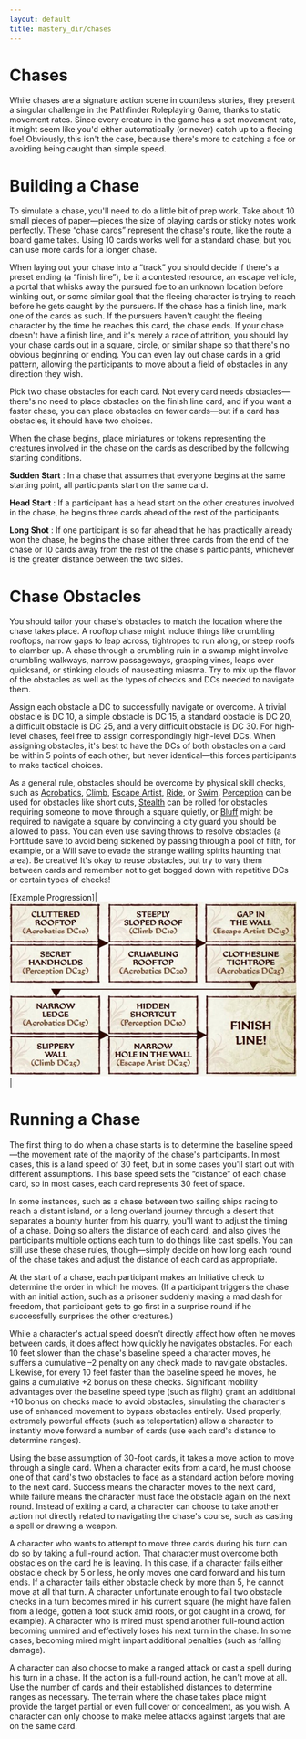 ```yaml
---
layout: default
title: mastery_dir/chases
---
```

# Chases

While chases are a signature action scene in countless stories, they present a singular challenge in the Pathfinder Roleplaying Game, thanks to static movement rates. Since every creature in the game has a set movement rate, it might seem like you'd either automatically (or never) catch up to a fleeing foe! Obviously, this isn't the case, because there's more to catching a foe or avoiding being caught than simple speed.

# Building a Chase

To simulate a chase, you'll need to do a little bit of prep work. Take about 10 small pieces of paper—pieces the size of playing cards or sticky notes work perfectly. These “chase cards” represent the chase's route, like the route a board game takes. Using 10 cards works well for a standard chase, but you can use more cards for a longer chase.

When laying out your chase into a “track” you should decide if there's a preset ending (a “finish line”), be it a contested resource, an escape vehicle, a portal that whisks away the pursued foe to an unknown location before winking out, or some similar goal that the fleeing character is trying to reach before he gets caught by the pursuers. If the chase has a finish line, mark one of the cards as such. If the pursuers haven't caught the fleeing character by the time he reaches this card, the chase ends. If your chase doesn't have a finish line, and it's merely a race of attrition, you should lay your chase cards out in a square, circle, or similar shape so that there's no obvious beginning or ending. You can even lay out chase cards in a grid pattern, allowing the participants to move about a field of obstacles in any direction they wish.

Pick two chase obstacles for each card. Not every card needs obstacles—there's no need to place obstacles on the finish line card, and if you want a faster chase, you can place obstacles on fewer cards—but if a card has obstacles, it should have two choices.

When the chase begins, place miniatures or tokens representing the creatures involved in the chase on the cards as described by the following starting conditions.

**Sudden Start** : In a chase that assumes that everyone begins at the same starting point, all participants start on the same card.

**Head Start** : If a participant has a head start on the other creatures involved in the chase, he begins three cards ahead of the rest of the participants.

**Long Shot** : If one participant is so far ahead that he has practically already won the chase, he begins the chase either three cards from the end of the chase or 10 cards away from the rest of the chase's participants, whichever is the greater distance between the two sides.

# Chase Obstacles

You should tailor your chase's obstacles to match the location where the chase takes place. A rooftop chase might include things like crumbling rooftops, narrow gaps to leap across, tightropes to run along, or steep roofs to clamber up. A chase through a crumbling ruin in a swamp might involve crumbling walkways, narrow passageways, grasping vines, leaps over quicksand, or stinking clouds of nauseating miasma. Try to mix up the flavor of the obstacles as well as the types of checks and DCs needed to navigate them.

Assign each obstacle a DC to successfully navigate or overcome. A trivial obstacle is DC 10, a simple obstacle is DC 15, a standard obstacle is DC 20, a difficult obstacle is DC 25, and a very difficult obstacle is DC 30. For high-level chases, feel free to assign correspondingly high-level DCs. When assigning obstacles, it's best to have the DCs of both obstacles on a card be within 5 points of each other, but never identical—this forces participants to make tactical choices.

As a general rule, obstacles should be overcome by physical skill checks, such as [Acrobatics](../../skills_dir/acrobatics#_acrobatics), [Climb](../../skills_dir/climb#_climb), [Escape Artist](../../skills_dir/escapeArtist#_escape-artist), [Ride](../../skills_dir/ride#_ride), or [Swim](../../skills_dir/swim#_swim). [Perception](../../skills_dir/perception#_perception) can be used for obstacles like short cuts, [Stealth](../../skills_dir/stealth#_stealth) can be rolled for obstacles requiring someone to move through a square quietly, or [Bluff](../../skills_dir/bluff#_bluff) might be required to navigate a square by convincing a city guard you should be allowed to pass. You can even use saving throws to resolve obstacles (a Fortitude save to avoid being sickened by passing through a pool of filth, for example, or a Will save to evade the strange wailing spirits haunting that area). Be creative! It's okay to reuse obstacles, but try to vary them between cards and remember not to get bogged down with repetitive DCs or certain types of checks!

[Example Progression]| ![](../image_dir/Chases.jpg) |

# Running a Chase

The first thing to do when a chase starts is to determine the baseline speed—the movement rate of the majority of the chase's participants. In most cases, this is a land speed of 30 feet, but in some cases you'll start out with different assumptions. This base speed sets the “distance” of each chase card, so in most cases, each card represents 30 feet of space.

In some instances, such as a chase between two sailing ships racing to reach a distant island, or a long overland journey through a desert that separates a bounty hunter from his quarry, you'll want to adjust the timing of a chase. Doing so alters the distance of each card, and also gives the participants multiple options each turn to do things like cast spells. You can still use these chase rules, though—simply decide on how long each round of the chase takes and adjust the distance of each card as appropriate.

At the start of a chase, each participant makes an Initiative check to determine the order in which he moves. (If a participant triggers the chase with an initial action, such as a prisoner suddenly making a mad dash for freedom, that participant gets to go first in a surprise round if he successfully surprises the other creatures.)

While a character's actual speed doesn't directly affect how often he moves between cards, it does affect how quickly he navigates obstacles. For each 10 feet slower than the chase's baseline speed a character moves, he suffers a cumulative –2 penalty on any check made to navigate obstacles. Likewise, for every 10 feet faster than the baseline speed he moves, he gains a cumulative +2 bonus on these checks. Significant mobility advantages over the baseline speed type (such as flight) grant an additional +10 bonus on checks made to avoid obstacles, simulating the character's use of enhanced movement to bypass obstacles entirely. Used properly, extremely powerful effects (such as teleportation) allow a character to instantly move forward a number of cards (use each card's distance to determine ranges).

Using the base assumption of 30-foot cards, it takes a move action to move through a single card. When a character exits from a card, he must choose one of that card's two obstacles to face as a standard action before moving to the next card. Success means the character moves to the next card, while failure means the character must face the obstacle again on the next round. Instead of exiting a card, a character can choose to take another action not directly related to navigating the chase's course, such as casting a spell or drawing a weapon.

A character who wants to attempt to move three cards during his turn can do so by taking a full-round action. That character must overcome both obstacles on the card he is leaving. In this case, if a character fails either obstacle check by 5 or less, he only moves one card forward and his turn ends. If a character fails either obstacle check by more than 5, he cannot move at all that turn. A character unfortunate enough to fail two obstacle checks in a turn becomes mired in his current square (he might have fallen from a ledge, gotten a foot stuck amid roots, or got caught in a crowd, for example). A character who is mired must spend another full-round action becoming unmired and effectively loses his next turn in the chase. In some cases, becoming mired might impart additional penalties (such as falling damage).

A character can also choose to make a ranged attack or cast a spell during his turn in a chase. If the action is a full-round action, he can't move at all. Use the number of cards and their established distances to determine ranges as necessary. The terrain where the chase takes place might provide the target partial or even full cover or concealment, as you wish. A character can only choose to make melee attacks against targets that are on the same card.

